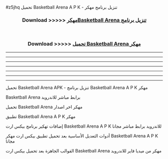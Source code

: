 #z5jhq تحميل Basketball Arena  A P K - تنزيل برنامج مهكر



<div align="center">
<h3>Download >>>>> <a href="https://runaway1.web.app/?sq=Basketball Arena ">مهكرBasketball Arena  تنزيل برنامج</a></h3><br>

<h3>Download >>>>> <a href="https://runaway1.web.app/?sq=Basketball Arena ">تحميل Basketball Arena  مهكر</a></h3>
</div>


----------------------------------------------------------

----------------------------------------------------------

----------------------------------------------------------

----------------------------------------------------------

----------------------------------------------------------

----------------------------------------------------------

----------------------------------------------------------

تحميل Basketball Arena  APK - تنزيل برنامج Basketball Arena  A P K مهكر

Basketball Arena  برابط مباشر للاندرويد

تحميل Basketball Arena  مهكر اخر اصدار

تطبيق Basketball Arena  A P K مهكر

إضافات تهكير برنامج بيكس ارت Basketball Arena  A P K للاندرويد برابط مباشر مجانا

أدوات التعديل الأساسية بعد تحميل تطبيق بيكس ارت مهكر Basketball Arena  A P K مجانا

القوالب الجاهزة بعد تحميل بيكس ارت Basketball Arena  مهكر من ميديا فاير للاندرويد


